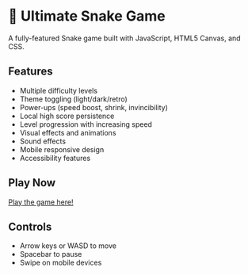 # 🐍 Ultimate Snake Game

A fully-featured Snake game built with JavaScript, HTML5 Canvas, and CSS.

## Features
- Multiple difficulty levels
- Theme toggling (light/dark/retro)
- Power-ups (speed boost, shrink, invincibility)
- Local high score persistence
- Level progression with increasing speed
- Visual effects and animations
- Sound effects
- Mobile responsive design
- Accessibility features

## Play Now
[Play the game here!](https://yourusername.github.io/snake-game/)

## Controls
- Arrow keys or WASD to move
- Spacebar to pause
- Swipe on mobile devices
